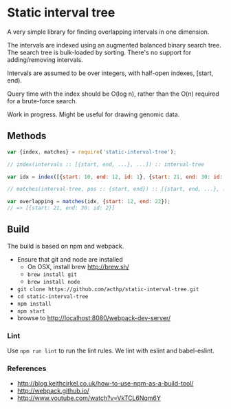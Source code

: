 # Static interval tree

A very simple library for finding overlapping intervals in one dimension.

The intervals are indexed using an augmented balanced binary search tree. The
search tree is bulk-loaded by sorting. There's no support for adding/removing
intervals.

Intervals are assumed to be over integers, with half-open indexes, [start, end).

Query time with the index should be O(log n), rather than 
the O(n) required for a brute-force search.

Work in progress. Might be useful for drawing genomic data.

## Methods

```javascript
var {index, matches} = require('static-interval-tree');

// index(intervals :: [{start, end, ...}, ...]) :: interval-tree

var idx = index([{start: 10, end: 12, id: 1}, {start: 21, end: 30: id: 2}]);

// matches(interval-tree, pos :: {start, end}) :: [{start, end, ...}, ...]

var overlapping = matches(idx, {start: 12, end: 22});
// => [{start: 21, end: 30: id: 2}]
```

## Build
The build is based on npm and webpack.
 * Ensure that git and node are installed
   * On OSX, install brew http://brew.sh/
   * `brew install git`
   * `brew install node`
 * `git clone https://github.com/acthp/static-interval-tree.git`
 * `cd static-interval-tree`
 * `npm install`
 * `npm start`
 * browse to [http://localhost:8080/webpack-dev-server/](http://localhost:8080/webpack-dev-server/)

### Lint

Use `npm run lint` to run the lint rules. We lint with eslint and babel-eslint.

### References
 * http://blog.keithcirkel.co.uk/how-to-use-npm-as-a-build-tool/
 * http://webpack.github.io/
 * http://www.youtube.com/watch?v=VkTCL6Nqm6Y

